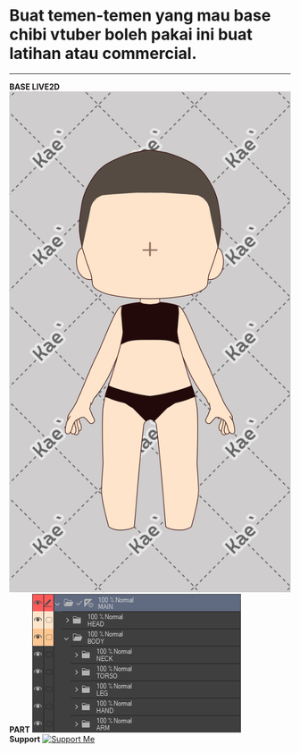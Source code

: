 <h1>Buat temen-temen yang mau base chibi vtuber boleh pakai ini buat latihan atau commercial.</h1>
<hr>
<strong>BASE LIVE2D</strong>
<img src="https://github.com/kaeetech/L2D-Chibi-Base/blob/main/L2D%20Chibi%20Base.png">
<br>
<strong>PART</strong>
<img src="https://github.com/kaeetech/L2D-Chibi-Base/blob/main/Part.png">
<br>
<strong>Support</strong>
<a href="https://bagibagi.co/kaedeniel"><img src="https://bagibagi.co/images/landing/Master_Logo_webp.webp" alt="Support Me" style="width:128px;height:128px;"></a>
